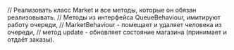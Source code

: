 // Реализовать класс Market и все методы, которые он обязан реализовывать.
// Методы из интерфейса QueueBehaviour, имитируют работу очереди, 
// MarketBehaviour - помещает и удаляет человека из очереди, 
// метод update - обновляет состояние магазина (принимает и отдаёт заказы).
